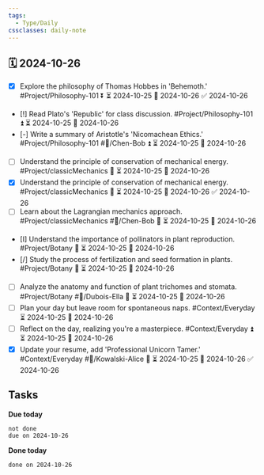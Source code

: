 ```yaml
---
tags:
  - Type/Daily
cssclasses: daily-note
---
```


## 🗓️ 2024-10-26

- [x] Explore the philosophy of Thomas Hobbes in 'Behemoth.' #Project/Philosophy-101 ⏬ ⏳ 2024-10-25 📅 2024-10-26 ✅ 2024-10-26
- [!] Read Plato's 'Republic' for class discussion. #Project/Philosophy-101 ⏫ ⏳ 2024-10-25 📅 2024-10-26
- [-] Write a summary of Aristotle's 'Nicomachean Ethics.' #Project/Philosophy-101 #👤/Chen-Bob ⏫ ⏳ 2024-10-25 📅 2024-10-26
- [ ] Understand the principle of conservation of mechanical energy. #Project/classicMechanics 🔽 ⏳ 2024-10-25 📅 2024-10-26
- [x] Understand the principle of conservation of mechanical energy. #Project/classicMechanics 🔺 ⏳ 2024-10-25 📅 2024-10-26 ✅ 2024-10-26
- [ ] Learn about the Lagrangian mechanics approach. #Project/classicMechanics #👤/Chen-Bob 🔺 ⏳ 2024-10-25 📅 2024-10-26
- [I] Understand the importance of pollinators in plant reproduction. #Project/Botany 🔽 ⏳ 2024-10-25 📅 2024-10-26
- [/] Study the process of fertilization and seed formation in plants. #Project/Botany 🔺 ⏳ 2024-10-25 📅 2024-10-26
- [ ] Analyze the anatomy and function of plant trichomes and stomata. #Project/Botany #👤/Dubois-Ella 🔽 ⏳ 2024-10-25 📅 2024-10-26
- [ ] Plan your day but leave room for spontaneous naps. #Context/Everyday ⏳ 2024-10-25 📅 2024-10-26
- [ ] Reflect on the day, realizing you're a masterpiece. #Context/Everyday ⏫ ⏳ 2024-10-25 📅 2024-10-26
- [x] Update your resume, add 'Professional Unicorn Tamer.' #Context/Everyday #👤/Kowalski-Alice 🔼 ⏳ 2024-10-25 📅 2024-10-26 ✅ 2024-10-26

## Tasks

**Due today**

```tasks
not done
due on 2024-10-26
```

**Done today**

```tasks
done on 2024-10-26
```
            